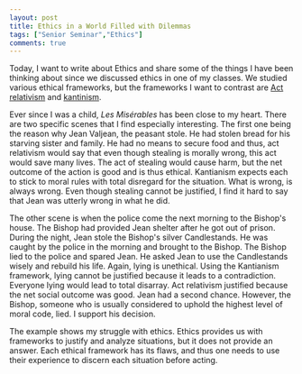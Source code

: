 ```yaml
---
layout: post
title: Ethics in a World Filled with Dilemmas
tags: ["Senior Seminar","Ethics"]
comments: true
---
```


Today, I want to write about Ethics and share some of the things I have been thinking about since we discussed ethics in one of my classes. We studied various ethical frameworks, but the frameworks I want to contrast are [Act relativism](https://en.wikipedia.org/wiki/Relativism) and [kantinism](https://en.wikipedia.org/wiki/Kantianism).

Ever since I was a child, _Les Misérables_ has been close to my heart. There are two specific scenes that I find especially interesting. The first one being the reason why Jean Valjean, the peasant stole. He had stolen bread for his starving sister and family. He had no means to secure food and thus, act relativism would say that even though stealing is morally wrong, this act would save many lives. The act of stealing would cause harm, but the net outcome of the action is good and is thus ethical. Kantianism expects each to stick to moral rules with total disregard for the situation. What is wrong, is always wrong. Even though stealing cannot be justified, I find it hard to say that Jean was utterly wrong in what he did.

The other scene is when the police come the next morning to the Bishop's house. The Bishop had provided Jean shelter after he got out of prison. During the night, Jean stole the Bishop's silver Candlestands. He was caught by the police in the morning and brought to the Bishop. The Bishop lied to the police and spared Jean. He asked Jean to use the Candlestands wisely and rebuild his life. Again, lying is unethical. Using the Kantianism framework, lying cannot be justified because it leads to a contradiction. Everyone lying would lead to total disarray. Act relativism justified because the net social outcome was good. Jean had a second chance. However, the Bishop, someone who is usually considered to uphold the highest level of moral code, lied. I support his decision.

The example shows my struggle with ethics. Ethics provides us with frameworks to justify and analyze situations, but it does not provide an answer. Each ethical framework has its flaws, and thus one needs to use their experience to discern each situation before acting.
